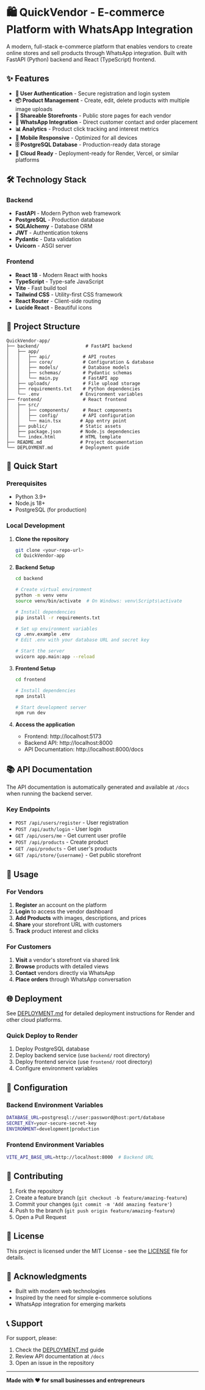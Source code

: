 # 🛍️ QuickVendor - E-commerce Platform with WhatsApp Integration

A modern, full-stack e-commerce platform that enables vendors to create online stores and sell products through WhatsApp integration. Built with FastAPI (Python) backend and React (TypeScript) frontend.

## ✨ Features

- **🔐 User Authentication** - Secure registration and login system
- **📦 Product Management** - Create, edit, delete products with multiple image uploads
- **🏪 Shareable Storefronts** - Public store pages for each vendor
- **💬 WhatsApp Integration** - Direct customer contact and order placement
- **📊 Analytics** - Product click tracking and interest metrics
- **📱 Mobile Responsive** - Optimized for all devices
- **🗄️ PostgreSQL Database** - Production-ready data storage
- **🚀 Cloud Ready** - Deployment-ready for Render, Vercel, or similar platforms

## 🛠️ Technology Stack

### Backend
- **FastAPI** - Modern Python web framework
- **PostgreSQL** - Production database
- **SQLAlchemy** - Database ORM
- **JWT** - Authentication tokens
- **Pydantic** - Data validation
- **Uvicorn** - ASGI server

### Frontend
- **React 18** - Modern React with hooks
- **TypeScript** - Type-safe JavaScript
- **Vite** - Fast build tool
- **Tailwind CSS** - Utility-first CSS framework
- **React Router** - Client-side routing
- **Lucide React** - Beautiful icons

## 📁 Project Structure

```
QuickVendor-app/
├── backend/                 # FastAPI backend
│   ├── app/
│   │   ├── api/            # API routes
│   │   ├── core/           # Configuration & database
│   │   ├── models/         # Database models
│   │   ├── schemas/        # Pydantic schemas
│   │   └── main.py         # FastAPI app
│   ├── uploads/            # File upload storage
│   ├── requirements.txt    # Python dependencies
│   └── .env               # Environment variables
├── frontend/               # React frontend
│   ├── src/
│   │   ├── components/     # React components
│   │   ├── config/         # API configuration
│   │   └── main.tsx       # App entry point
│   ├── public/            # Static assets
│   ├── package.json       # Node.js dependencies
│   └── index.html         # HTML template
├── README.md              # Project documentation
└── DEPLOYMENT.md          # Deployment guide
```

## 🚀 Quick Start

### Prerequisites
- Python 3.9+
- Node.js 18+
- PostgreSQL (for production)

### Local Development

1. **Clone the repository**
   ```bash
   git clone <your-repo-url>
   cd QuickVendor-app
   ```

2. **Backend Setup**
   ```bash
   cd backend
   
   # Create virtual environment
   python -m venv venv
   source venv/bin/activate  # On Windows: venv\Scripts\activate
   
   # Install dependencies
   pip install -r requirements.txt
   
   # Set up environment variables
   cp .env.example .env
   # Edit .env with your database URL and secret key
   
   # Start the server
   uvicorn app.main:app --reload
   ```

3. **Frontend Setup**
   ```bash
   cd frontend
   
   # Install dependencies
   npm install
   
   # Start development server
   npm run dev
   ```

4. **Access the application**
   - Frontend: http://localhost:5173
   - Backend API: http://localhost:8000
   - API Documentation: http://localhost:8000/docs

## 📚 API Documentation

The API documentation is automatically generated and available at `/docs` when running the backend server.

### Key Endpoints
- `POST /api/users/register` - User registration
- `POST /api/auth/login` - User login
- `GET /api/users/me` - Get current user profile
- `POST /api/products` - Create product
- `GET /api/products` - Get user's products
- `GET /api/store/{username}` - Get public storefront

## 🎯 Usage

### For Vendors
1. **Register** an account on the platform
2. **Login** to access the vendor dashboard
3. **Add Products** with images, descriptions, and prices
4. **Share** your storefront URL with customers
5. **Track** product interest and clicks

### For Customers
1. **Visit** a vendor's storefront via shared link
2. **Browse** products with detailed views
3. **Contact** vendors directly via WhatsApp
4. **Place orders** through WhatsApp conversation

## 🌐 Deployment

See [DEPLOYMENT.md](./DEPLOYMENT.md) for detailed deployment instructions for Render and other cloud platforms.

### Quick Deploy to Render
1. Deploy PostgreSQL database
2. Deploy backend service (use `backend/` root directory)
3. Deploy frontend service (use `frontend/` root directory)
4. Configure environment variables

## 🔧 Configuration

### Backend Environment Variables
```bash
DATABASE_URL=postgresql://user:password@host:port/database
SECRET_KEY=your-secure-secret-key
ENVIRONMENT=development|production
```

### Frontend Environment Variables
```bash
VITE_API_BASE_URL=http://localhost:8000  # Backend URL
```

## 🤝 Contributing

1. Fork the repository
2. Create a feature branch (`git checkout -b feature/amazing-feature`)
3. Commit your changes (`git commit -m 'Add amazing feature'`)
4. Push to the branch (`git push origin feature/amazing-feature`)
5. Open a Pull Request

## 📄 License

This project is licensed under the MIT License - see the [LICENSE](LICENSE) file for details.

## 🙏 Acknowledgments

- Built with modern web technologies
- Inspired by the need for simple e-commerce solutions
- WhatsApp integration for emerging markets

## 📞 Support

For support, please:
1. Check the [DEPLOYMENT.md](./DEPLOYMENT.md) guide
2. Review API documentation at `/docs`
3. Open an issue in the repository

---

**Made with ❤️ for small businesses and entrepreneurs**